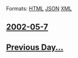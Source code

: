 
Formats: [HTML](2002/05/7/index.html)  [JSON](2002/05/7/index.json)  [XML](2002/05/7/index.xml)  

## [2002-05-7](/news/2002/05/7/index.md)

## [Previous Day...](/news/2002/05/6/index.md)

